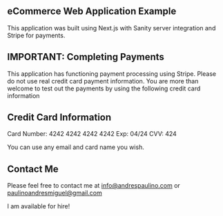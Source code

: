 ## eCommerce Web Application Example

This application was built using Next.js with Sanity server integration and Stripe for payments.

## IMPORTANT: Completing Payments

This application has functioning payment processing using Stripe. Please do not use real credit card payment information. You are more than welcome to test out the payments by using the following credit card information

## Credit Card Information

Card Number: 4242 4242 4242 4242
Exp: 04/24
CVV: 424

You can use any email and card name you wish.

## Contact Me

Please feel free to contact me at info@andrespaulino.com or paulinoandresmiguel@gmail.com

I am available for hire!

